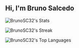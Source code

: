 ## Hi, I'm Bruno Salcedo



![BrunoSC32's Stats](https://github-readme-stats.vercel.app/api?username=BrunoSC32&theme=vue-dark&show_icons=true&hide_border=true&count_private=true)

![BrunoSC32's Streak](https://github-readme-streak-stats.herokuapp.com/?user=BrunoSC32&theme=vue-dark&hide_border=true)

![BrunoSC32's Top Languages](https://github-readme-stats.vercel.app/api/top-langs/?username=BrunoSC32&theme=vue-dark&show_icons=true&hide_border=true&layout=compact)